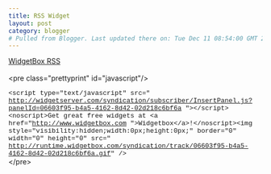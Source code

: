 ```yaml
---
title: RSS Widget
layout: post
category: blogger
# Pulled from Blogger. Last updated there on: Tue Dec 11 08:54:00 GMT 2007
---
```

<a href="http://www.widgetbox.com/widget/rss">WidgetBox RSS</a><br><br>&lt;pre class=&quot;prettyprint&quot; id=&quot;javascript&quot;/&gt;<br><div><font face="Courier New" size="2">&lt;script type=&quot;text/javascript&quot; src=&quot; <a href="http://widgetserver.com/syndication/subscriber/InsertPanel.js?panelId=06603f95-b4a5-4162-8d42-02d218c6bf6a" target="_blank" onclick="return top.js.OpenExtLink(window,event,this)">http://widgetserver.com/syndication/subscriber/InsertPanel.js?panelId=06603f95-b4a5-4162-8d42-02d218c6bf6a </a>&quot;&gt;&lt;/script&gt;&lt;noscript&gt;Get great free widgets at &lt;a href=&quot;<a href="http://www.widgetbox.com" target="_blank" onclick="return top.js.OpenExtLink(window,event,this)">http://www.widgetbox.com</a> &quot;&gt;Widgetbox&lt;/a&gt;!&lt;/noscript&gt;&lt;img style=&quot;visibility:hidden;width:0px;height:0px;&quot; border=&quot;0&quot; width=&quot;0&quot; height=&quot;0&quot; src=&quot;<a href="http://runtime.widgetbox.com/syndication/track/06603f95-b4a5-4162-8d42-02d218c6bf6a.gif" target="_blank" onclick="return top.js.OpenExtLink(window,event,this)"> http://runtime.widgetbox.com/syndication/track/06603f95-b4a5-4162-8d42-02d218c6bf6a.gif</a>&quot; /&gt;</font></div>&lt;/pre&gt;<br> 
